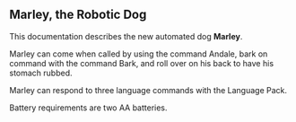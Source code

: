 ## Marley, the Robotic Dog

This documentation describes the new automated dog **Marley**.

Marley can come when called by using the command Andale, bark on command with the command Bark, and roll over on his back to have his stomach rubbed. 

Marley can respond to three language commands with the Language Pack.

Battery requirements are two AA batteries.

